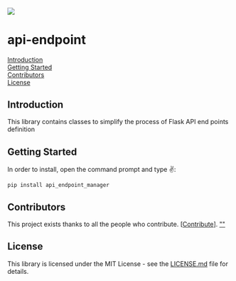 <h6 align="left">
    <img src="https://cdnquakingaspen.s3.eu-central-1.amazonaws.com/quaking+aspen+logo+teal+full-02.png"  />
</h6>

# api-endpoint
[Introduction](#Introduction)\
[Getting Started](#Started)\
[Contributors](#Contributors)\
[License](#License)
<h2 id="Introduction">Introduction</h2>
This library contains classes to simplify the process of Flask API end points definition
 
<h2 id="Started">Getting Started</h2>
In order to install, open the command prompt and type ✌️:

```
pip install api_endpoint_manager
```



<h2 id="">Contributors</h2>

This project exists thanks to all the people who contribute. [[Contribute](CONTRIBUTING.md)].
<a href="https://github.com/Quakingaspen-codehub/api_endpoint_manager/graphs/contributors">
""
</a>

<h2 id="License">License</h2>

This library is licensed under the MIT License - see the [LICENSE.md](LICENSE) file for details.
